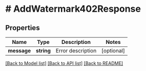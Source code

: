 # # AddWatermark402Response

## Properties

Name | Type | Description | Notes
------------ | ------------- | ------------- | -------------
**message** | **string** | Error description | [optional]

[[Back to Model list]](../../README.md#models) [[Back to API list]](../../README.md#endpoints) [[Back to README]](../../README.md)
